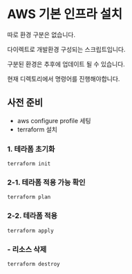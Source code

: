 # AWS 기본 인프라 설치

따로 환경 구분은 없습니다.

다이렉트로 개발환경 구성되는 스크립트입니다.

구분된 환경은 추후에 업데이트 될 수 있습니다.

현재 디렉토리에서 명령어를 진행해야합니다.

## 사전 준비

- aws configure profile 세팅
- terraform 설치


### 1. 테라폼 초기화
```shell
terraform init
```

### 2-1. 테라폼 적용 가능 확인 
```shell
terraform plan
```

### 2-2. 테라폼 적용
```shell
terraform apply
```


### - 리소스 삭제 
```shell
terraform destroy
```

